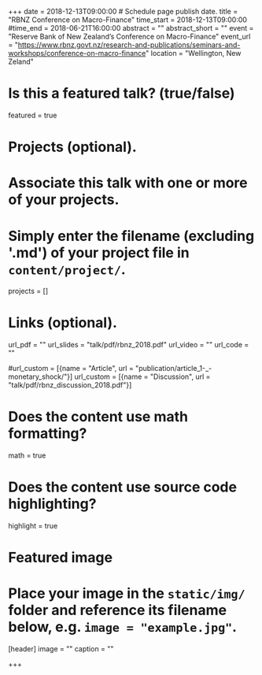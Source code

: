 +++
date = 2018-12-13T09:00:00  # Schedule page publish date.
title = "RBNZ Conference on Macro-Finance"
time_start = 2018-12-13T09:00:00
#time_end = 2018-06-21T16:00:00
abstract = ""
abstract_short = ""
event = "Reserve Bank of New Zealand’s Conference on Macro-Finance"
event_url = "https://www.rbnz.govt.nz/research-and-publications/seminars-and-workshops/conference-on-macro-finance"
location = "Wellington, New Zeland"

# Is this a featured talk? (true/false)
featured = true

# Projects (optional).
#   Associate this talk with one or more of your projects.
#   Simply enter the filename (excluding '.md') of your project file in `content/project/`.
projects = []

# Links (optional).
url_pdf = ""
url_slides = "talk/pdf/rbnz_2018.pdf"
url_video = ""
url_code = ""

#url_custom = [{name = "Article", url = "publication/article_1-_-monetary_shock/"}]
url_custom = [{name = "Discussion", url = "talk/pdf/rbnz_discussion_2018.pdf"}]

# Does the content use math formatting?
math = true

# Does the content use source code highlighting?
highlight = true

# Featured image
# Place your image in the `static/img/` folder and reference its filename below, e.g. `image = "example.jpg"`.
[header]
image = ""
caption = ""

+++